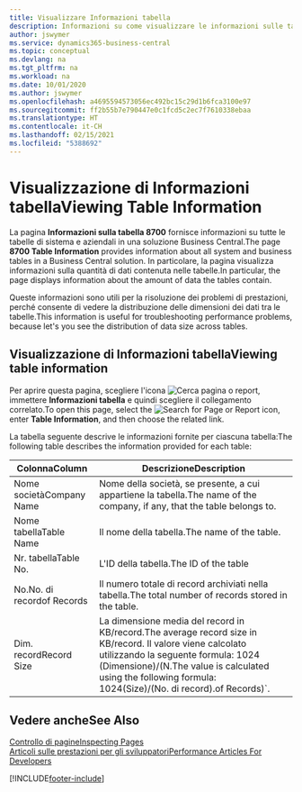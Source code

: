 ```yaml
---
title: Visualizzare Informazioni tabella
description: Informazioni su come visualizzare le informazioni sulle tabelle di database direttamente dall'interfaccia client in Business Central.
author: jswymer
ms.service: dynamics365-business-central
ms.topic: conceptual
ms.devlang: na
ms.tgt_pltfrm: na
ms.workload: na
ms.date: 10/01/2020
ms.author: jswymer
ms.openlocfilehash: a4695594573056ec492bc15c29d1b6fca3100e97
ms.sourcegitcommit: ff2b55b7e790447e0c1fcd5c2ec7f7610338ebaa
ms.translationtype: HT
ms.contentlocale: it-CH
ms.lasthandoff: 02/15/2021
ms.locfileid: "5388692"
---
```

# <a name="viewing-table-information"></a><span data-ttu-id="c89b1-103">Visualizzazione di Informazioni tabella</span><span class="sxs-lookup"><span data-stu-id="c89b1-103">Viewing Table Information</span></span>

<span data-ttu-id="c89b1-104">La pagina **Informazioni sulla tabella 8700** fornisce informazioni su tutte le tabelle di sistema e aziendali in una soluzione Business Central.</span><span class="sxs-lookup"><span data-stu-id="c89b1-104">The page **8700 Table Information** provides information about all system and business tables in a Business Central solution.</span></span> <span data-ttu-id="c89b1-105">In particolare, la pagina visualizza informazioni sulla quantità di dati contenuta nelle tabelle.</span><span class="sxs-lookup"><span data-stu-id="c89b1-105">In particular, the page displays information about the amount of data the tables contain.</span></span>

<span data-ttu-id="c89b1-106">Queste informazioni sono utili per la risoluzione dei problemi di prestazioni, perché consente di vedere la distribuzione delle dimensioni dei dati tra le tabelle.</span><span class="sxs-lookup"><span data-stu-id="c89b1-106">This information is useful for troubleshooting performance problems, because let's you see the distribution of data size across tables.</span></span>

## <a name="viewing-table-information"></a><span data-ttu-id="c89b1-107">Visualizzazione di Informazioni tabella</span><span class="sxs-lookup"><span data-stu-id="c89b1-107">Viewing table information</span></span>

<span data-ttu-id="c89b1-108">Per aprire questa pagina, scegliere l'icona ![Cerca pagina o report](media/ui-search/search_small.png "Icona Cerca pagina o report"), immettere **Informazioni tabella** e quindi scegliere il collegamento correlato.</span><span class="sxs-lookup"><span data-stu-id="c89b1-108">To open this page, select the ![Search for Page or Report](media/ui-search/search_small.png "Search for Page or Report icon") icon, enter **Table Information**, and then choose the related link.</span></span>

<span data-ttu-id="c89b1-109">La tabella seguente descrive le informazioni fornite per ciascuna tabella:</span><span class="sxs-lookup"><span data-stu-id="c89b1-109">The following table describes the information provided for each table:</span></span>

|<span data-ttu-id="c89b1-110">Colonna</span><span class="sxs-lookup"><span data-stu-id="c89b1-110">Column</span></span>|<span data-ttu-id="c89b1-111">Descrizione</span><span class="sxs-lookup"><span data-stu-id="c89b1-111">Description</span></span>|
|------|-----------|
|<span data-ttu-id="c89b1-112">Nome società</span><span class="sxs-lookup"><span data-stu-id="c89b1-112">Company Name</span></span>|<span data-ttu-id="c89b1-113">Nome della società, se presente, a cui appartiene la tabella.</span><span class="sxs-lookup"><span data-stu-id="c89b1-113">The name of the company, if any, that the table belongs to.</span></span>|
|<span data-ttu-id="c89b1-114">Nome tabella</span><span class="sxs-lookup"><span data-stu-id="c89b1-114">Table Name</span></span>|<span data-ttu-id="c89b1-115">Il nome della tabella.</span><span class="sxs-lookup"><span data-stu-id="c89b1-115">The name of the table.</span></span>|
|<span data-ttu-id="c89b1-116">Nr. tabella</span><span class="sxs-lookup"><span data-stu-id="c89b1-116">Table No.</span></span>|<span data-ttu-id="c89b1-117">L'ID della tabella.</span><span class="sxs-lookup"><span data-stu-id="c89b1-117">The ID of the table</span></span>|
|<span data-ttu-id="c89b1-118">No.</span><span class="sxs-lookup"><span data-stu-id="c89b1-118">No.</span></span> <span data-ttu-id="c89b1-119">di record</span><span class="sxs-lookup"><span data-stu-id="c89b1-119">of Records</span></span>|<span data-ttu-id="c89b1-120">Il numero totale di record archiviati nella tabella.</span><span class="sxs-lookup"><span data-stu-id="c89b1-120">The total number of records stored in the table.</span></span>|
|<span data-ttu-id="c89b1-121">Dim. record</span><span class="sxs-lookup"><span data-stu-id="c89b1-121">Record Size</span></span>|<span data-ttu-id="c89b1-122">La dimensione media del record in KB/record.</span><span class="sxs-lookup"><span data-stu-id="c89b1-122">The average record size in KB/record.</span></span> <span data-ttu-id="c89b1-123">Il valore viene calcolato utilizzando la seguente formula: 1024 (Dimensione)/(N.</span><span class="sxs-lookup"><span data-stu-id="c89b1-123">The value is calculated using the following formula: 1024(Size)/(No.</span></span> <span data-ttu-id="c89b1-124">di record).</span><span class="sxs-lookup"><span data-stu-id="c89b1-124">of Records)\`.</span></span> |

## <a name="see-also"></a><span data-ttu-id="c89b1-125">Vedere anche</span><span class="sxs-lookup"><span data-stu-id="c89b1-125">See Also</span></span>

[<span data-ttu-id="c89b1-126">Controllo di pagine</span><span class="sxs-lookup"><span data-stu-id="c89b1-126">Inspecting Pages</span></span>](across-inspect-page.md)  
[<span data-ttu-id="c89b1-127">Articoli sulle prestazioni per gli sviluppatori</span><span class="sxs-lookup"><span data-stu-id="c89b1-127">Performance Articles For Developers</span></span>](/dynamics365/business-central/dev-itpro/performance/performance-developer)  


[!INCLUDE[footer-include](includes/footer-banner.md)]